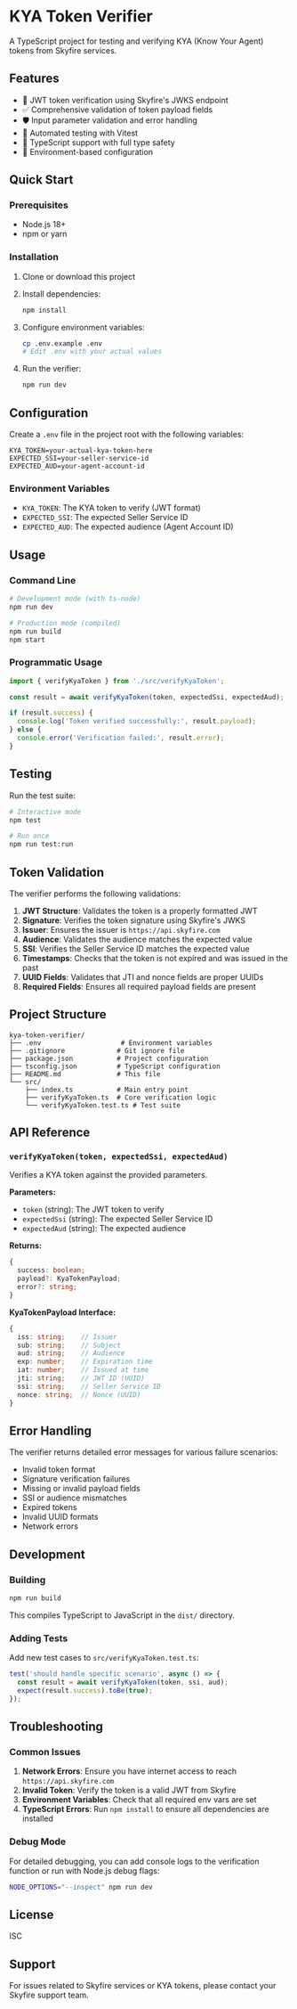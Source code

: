 # KYA Token Verifier

A TypeScript project for testing and verifying KYA (Know Your Agent) tokens from Skyfire services.

## Features

- 🔐 JWT token verification using Skyfire's JWKS endpoint
- ✅ Comprehensive validation of token payload fields
- 🛡️ Input parameter validation and error handling
- 🧪 Automated testing with Vitest
- 📝 TypeScript support with full type safety
- 🔧 Environment-based configuration

## Quick Start

### Prerequisites

- Node.js 18+
- npm or yarn

### Installation

1. Clone or download this project
2. Install dependencies:
   ```bash
   npm install
   ```

3. Configure environment variables:
   ```bash
   cp .env.example .env
   # Edit .env with your actual values
   ```

4. Run the verifier:
   ```bash
   npm run dev
   ```

## Configuration

Create a `.env` file in the project root with the following variables:

```env
KYA_TOKEN=your-actual-kya-token-here
EXPECTED_SSI=your-seller-service-id
EXPECTED_AUD=your-agent-account-id
```

### Environment Variables

- `KYA_TOKEN`: The KYA token to verify (JWT format)
- `EXPECTED_SSI`: The expected Seller Service ID
- `EXPECTED_AUD`: The expected audience (Agent Account ID)

## Usage

### Command Line

```bash
# Development mode (with ts-node)
npm run dev

# Production mode (compiled)
npm run build
npm start
```

### Programmatic Usage

```typescript
import { verifyKyaToken } from './src/verifyKyaToken';

const result = await verifyKyaToken(token, expectedSsi, expectedAud);

if (result.success) {
  console.log('Token verified successfully:', result.payload);
} else {
  console.error('Verification failed:', result.error);
}
```

## Testing

Run the test suite:

```bash
# Interactive mode
npm test

# Run once
npm run test:run
```

## Token Validation

The verifier performs the following validations:

1. **JWT Structure**: Validates the token is a properly formatted JWT
2. **Signature**: Verifies the token signature using Skyfire's JWKS
3. **Issuer**: Ensures the issuer is `https://api.skyfire.com`
4. **Audience**: Validates the audience matches the expected value
5. **SSI**: Verifies the Seller Service ID matches the expected value
6. **Timestamps**: Checks that the token is not expired and was issued in the past
7. **UUID Fields**: Validates that JTI and nonce fields are proper UUIDs
8. **Required Fields**: Ensures all required payload fields are present

## Project Structure

```
kya-token-verifier/
├── .env                    # Environment variables
├── .gitignore             # Git ignore file
├── package.json           # Project configuration
├── tsconfig.json          # TypeScript configuration
├── README.md              # This file
└── src/
    ├── index.ts           # Main entry point
    ├── verifyKyaToken.ts  # Core verification logic
    └── verifyKyaToken.test.ts # Test suite
```

## API Reference

### `verifyKyaToken(token, expectedSsi, expectedAud)`

Verifies a KYA token against the provided parameters.

**Parameters:**
- `token` (string): The JWT token to verify
- `expectedSsi` (string): The expected Seller Service ID
- `expectedAud` (string): The expected audience

**Returns:**
```typescript
{
  success: boolean;
  payload?: KyaTokenPayload;
  error?: string;
}
```

**KyaTokenPayload Interface:**
```typescript
{
  iss: string;    // Issuer
  sub: string;    // Subject
  aud: string;    // Audience
  exp: number;    // Expiration time
  iat: number;    // Issued at time
  jti: string;    // JWT ID (UUID)
  ssi: string;    // Seller Service ID
  nonce: string;  // Nonce (UUID)
}
```

## Error Handling

The verifier returns detailed error messages for various failure scenarios:

- Invalid token format
- Signature verification failures
- Missing or invalid payload fields
- SSI or audience mismatches
- Expired tokens
- Invalid UUID formats
- Network errors

## Development

### Building

```bash
npm run build
```

This compiles TypeScript to JavaScript in the `dist/` directory.

### Adding Tests

Add new test cases to `src/verifyKyaToken.test.ts`:

```typescript
test('should handle specific scenario', async () => {
  const result = await verifyKyaToken(token, ssi, aud);
  expect(result.success).toBe(true);
});
```

## Troubleshooting

### Common Issues

1. **Network Errors**: Ensure you have internet access to reach `https://api.skyfire.com`
2. **Invalid Token**: Verify the token is a valid JWT from Skyfire
3. **Environment Variables**: Check that all required env vars are set
4. **TypeScript Errors**: Run `npm install` to ensure all dependencies are installed

### Debug Mode

For detailed debugging, you can add console logs to the verification function or run with Node.js debug flags:

```bash
NODE_OPTIONS="--inspect" npm run dev
```

## License

ISC

## Support

For issues related to Skyfire services or KYA tokens, please contact your Skyfire support team.